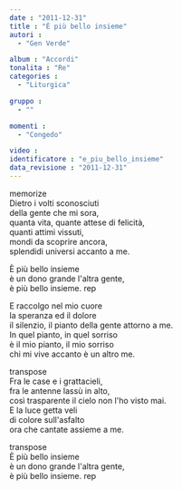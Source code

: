 ```yaml
---
date : "2011-12-31"
title : "È più bello insieme"
autori : 
  - "Gen Verde"

album : "Accordi"
tonalita : "Re"
categories : 
  - "Liturgica"

gruppo : 
  - ""

momenti : 
  - "Congedo"

video : 
identificatore : "e_piu_bello_insieme"
data_revisione : "2011-12-31"
---
```

  
  
  
  
  
  
  
  
  
memorize  
 Dietro i volti sconosciuti   
della gente che mi sora,   
quanta vita, quante attese di felicità,   
quanti attimi vissuti,   
mondi da scoprire ancora,   
splendidi universi accanto a me.   
  
  
È più bello insieme  
è un dono grande l'altra gente,  
è più bello insieme.  rep  
  
  
  
  
  
  
  
  
 E raccolgo nel mio cuore   
la speranza ed il dolore   
il silenzio, il pianto della gente attorno a me.   
In quel pianto, in quel sorriso   
è il mio pianto, il mio sorriso   
chi mi vive accanto è un altro me.   
  
  
  
  
  
  
  
  
transpose  
 Fra le case e i grattacieli,   
fra le antenne lassù in alto,   
così trasparente il cielo non l'ho visto mai.   
E la luce getta veli   
di colore sull'asfalto   
ora che cantate assieme a me.  
  
  
transpose  
È più bello insieme  
è un dono grande l'altra gente,  
è più bello insieme.  rep  
  
  
  
  
  
  
  
  
  
